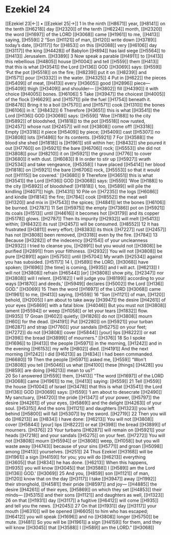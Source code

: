 # Ezekiel 24
[[Ezekiel 23|←]] • [[Ezekiel 25|→]]
1 In the ninth [[H8671]] year, [[H8141]] on the tenth [[H6218]] day [[H2320]] of the tenth [[H6224]] month, [[H2320]] the word [[H1697]] of the LORD [[H3068]] came [[H1961]] to me, [[H413]] saying, [[H559]] 
2 “Son [[H1121]] of man, [[H120]] write down [[H3789]] today’s date, [[H3117]] for [[H853]] on this [[H2088]] very [[H6106]] day [[H3117]] the king [[H4428]] of Babylon [[H894]] has laid siege [[H5564]] to [[H413]] Jerusalem. [[H3389]] 
3 Now speak a parable [[H4911]] to [[H413]] this rebellious [[H4805]] house [[H1004]] and tell [[H559]] them [[H413]] that this is what [[H3541]] the Lord [[H136]] GOD [[H3069]] says: [[H559]] ‘Put the pot [[H5518]] on the fire; [[H8239]] put it on [[H8239]] and [[H1571]] pour [[H3332]] in  the water. [[H4325]] 
4 Put in [[H622]] the pieces [[H5409]] of meat, [[H413]] every [[H3605]] good [[H2896]] piece— [[H5409]] thigh [[H3409]] and shoulder— [[H3802]] fill [[H4390]] it with choice [[H4005]] bones. [[H6106]] 
5 Take [[H3947]] the choicest [[H4005]] of the flock [[H6629]] and [[H1571]] pile the fuel [[H1754]] beneath it. [[H8478]] Bring it to a boil [[H7570]] and [[H1571]] cook [[H1310]] the bones [[H6106]] in it.’ [[H8432]] 
6 Therefore [[H3651]] this is what [[H3541]] the Lord [[H136]] GOD [[H3069]] says: [[H559]] ‘Woe [[H188]] to the city [[H5892]] of bloodshed, [[H1818]] to the pot [[H5518]] now rusted, [[H2457]] whose rust [[H2457]] will not [[H3808]] come off! [[H3318]] Empty [[H3318]] it piece [[H5409]] by piece; [[H5409]] cast [[H5307]] no [[H3808]] lots [[H1486]] for its contents. [[H5921]] 
7 For [[H3588]] the blood she shed [[H1818]] is [[H1961]] still within her; [[H8432]] she poured it out [[H7760]] on [[H5921]] the bare [[H6706]] rock; [[H5553]] she did not [[H3808]] pour [[H8210]] it on [[H5921]] the ground [[H776]] to cover [[H3680]] it with dust. [[H6083]] 
8 In order to stir up [[H5927]] wrath [[H2534]] and take vengeance, [[H5358]] I have placed [[H5414]] her blood [[H1818]] on [[H5921]] the bare [[H6706]] rock, [[H5553]] so that it would not [[H1115]] be covered.’ [[H3680]] 
9 Therefore [[H3651]] this is what [[H3541]] the Lord [[H136]] GOD [[H3068]] says: [[H559]] ‘Woe [[H188]] to the city [[H5892]] of bloodshed! [[H1818]] I, too, [[H589]] will pile the kindling [[H4071]] high. [[H1431]] 
10 Pile on [[H7235]] the logs [[H6086]] and kindle [[H1814]] the fire; [[H784]] cook [[H8552]] the meat well [[H1320]] and mix in [[H7543]] the spices; [[H4841]] let the bones [[H6106]] be burned. [[H2787]] 
11 Set [[H5975]] the empty [[H7386]] pot on [[H5921]] its coals [[H1513]] until [[H4616]] it becomes hot [[H3179]] and its copper [[H5178]] glows. [[H2787]] Then its impurity [[H2932]] will melt [[H5413]] within; [[H8432]] its rust [[H2457]] will be consumed. [[H8552]] 
12 It has frustrated [[H3811]] every effort; [[H8383]] its thick [[H7227]] rust [[H2457]] has not [[H3808]] been removed, [[H3318]] even by the fire. [[H784]] 
13 Because [[H3282]] of the indecency [[H2154]] of your uncleanness [[H2932]] I tried to cleanse you, [[H2891]] but you would not [[H3808]] be purified [[H2891]] from your filthiness. [[H2932]] You will not [[H3808]] be pure [[H2891]] again [[H5750]] until [[H5704]] My wrath [[H2534]] against you  has subsided. [[H5117]] 
14 I, [[H589]] the LORD, [[H3068]] have spoken; [[H1696]] [the time] is coming, [[H935]] and I will act. [[H6213]] I will not [[H3808]] refrain [[H6544]] [or] [[H3808]] show pity, [[H2347]] nor [[H3808]] will I relent. [[H5162]] I will judge you [[H8199]] according to your ways [[H1870]] and deeds,’ [[H5949]] declares [[H5002]] the Lord [[H136]] GOD.” [[H3069]] 
15 Then the word [[H1697]] of the LORD [[H3068]] came [[H1961]] to me, [[H413]] saying, [[H559]] 
16 “Son [[H1121]] of man, [[H120]] behold, [[H2005]] I am about to take away [[H3947]] the desire [[H4261]] of your eyes [[H5869]] with a fatal blow. [[H4046]] But you must not [[H3808]] lament [[H5594]] or weep [[H1058]] or let your tears [[H1832]] flow. [[H935]] 
17 Groan [[H602]] quietly; [[H1826]] do not [[H3808]] mourn [[H60]] for the dead. [[H4191]] Put [[H2280]] on [[H5921]] your turban [[H6287]] and strap [[H7760]] your sandals [[H5275]] on your feet; [[H7272]] do not [[H3808]] cover [[H5844]] [your] lips [[H8222]] or eat [[H398]] the bread [[H3899]] of mourners.” [[H376]] 
18 So I spoke [[H1696]] to [[H413]] the people [[H5971]] in the morning, [[H1242]] and in the evening [[H6153]] my wife [[H802]] died. [[H4191]] And the next morning [[H1242]] I did [[H6213]] as [[H834]] I had been commanded. [[H6680]] 
19 Then the people [[H5971]] asked me, [[H559]] “Won't [[H3808]] you tell [[H5046]] us  what [[H4100]] these [things] [[H428]] you [[H859]] are doing [[H6213]] mean to us?”  
20 So I answered [[H559]] them, [[H413]] “The word [[H1697]] of the LORD [[H3068]] came [[H1961]] to me, [[H413]] saying: [[H559]] 
21 Tell [[H559]] the house [[H1004]] of Israel [[H3478]] that this is what [[H3541]] the Lord [[H136]] GOD [[H3069]] says: [[H559]] ‘I am about to desecrate [[H2490]] My sanctuary, [[H4720]] the pride [[H1347]] of your power, [[H5797]] the desire [[H4261]] of your eyes, [[H5869]] and the delight [[H4263]] of your soul. [[H5315]] And the sons [[H1121]] and daughters [[H1323]] you left behind [[H5800]] will fall [[H5307]] by the sword. [[H2719]] 
22 Then you will do [[H6213]] as [[H834]] I have done: [[H6213]] You will not [[H3808]] cover [[H5844]] [your] lips [[H8222]] or eat [[H398]] the bread [[H3899]] of mourners. [[H376]] 
23 Your turbans [[H6287]] will remain on [[H5921]] your heads [[H7218]] and your sandals [[H5275]] on your feet. [[H7272]] You will not [[H3808]] mourn [[H5594]] or [[H3808]] weep, [[H1058]] but you will waste away [[H4743]] because of your sins [[H5771]] and groan [[H5098]] among [[H413]] yourselves. [[H251]] 
24 Thus Ezekiel [[H3168]] will be [[H1961]] a sign [[H4159]] for you;  you will do [[H6213]] everything [[H3605]] that [[H834]] he has done. [[H6213]] When this happens, [[H935]] you will know [[H3045]] that [[H3588]] I [[H589]] am the Lord [[H136]] GOD.’ [[H3069]] 
25 And you, [[H859]] son [[H1121]] of man, [[H120]] know that on the day [[H3117]] I take [[H3947]] away [[H1992]] their stronghold, [[H4581]] their pride [[H8597]] and joy— [[H4885]] the desire [[H4261]] of their eyes, [[H5869]] on which they set [[H4853]] their minds— [[H5315]] and their sons [[H1121]] and daughters as well, [[H1323]] 
26 on that [[H1931]] day [[H3117]] a fugitive [[H6412]] will come [[H935]] and tell you the news. [[H2045]] 
27 On that [[H1931]] day [[H3117]] your mouth [[H6310]] will be opened [[H6605]] to him who has escaped; [[H6412]] you will speak [[H1696]] and no [[H3808]] longer [[H5750]] be mute. [[H481]] So you will be [[H1961]] a sign [[H4159]] for them,  and they will know [[H3045]] that [[H3588]] I [[H589]] am the LORD.” [[H3068]] 
